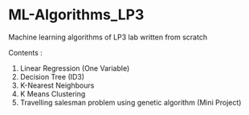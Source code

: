 # ML-Algorithms_LP3
Machine learning algorithms of LP3 lab written from scratch

Contents :
1) Linear Regression (One Variable)
2) Decision Tree (ID3)
3) K-Nearest Neighbours
4) K Means Clustering
5) Travelling salesman problem using genetic algorithm (Mini Project)

